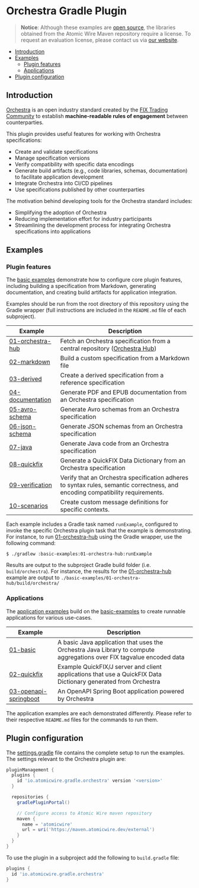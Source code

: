# Orchestra Gradle Plugin

> **Notice**: Although these examples are [open source](LICENSE), the libraries obtained from the Atomic Wire Maven repository require a license. To request an evaluation license, please contact us via [our website](https://www.atomicwire.io/).

<!-- TOC -->
* [Introduction](#introduction)
* [Examples](#examples)
  * [Plugin features](#plugin-features)
  * [Applications](#applications)
* [Plugin configuration](#plugin-configuration)
<!-- TOC -->

## Introduction

[Orchestra](https://www.fixtrading.org/standards/fix-orchestra-online/) is an open industry standard created by the [FIX Trading Community](https://www.fixtrading.org) to establish **machine-readable rules of engagement** between counterparties.

This plugin provides useful features for working with Orchestra specifications:
* Create and validate specifications
* Manage specification versions
* Verify compatibility with specific data encodings
* Generate build artifacts (e.g., code libraries, schemas, documentation) to facilitate application development
* Integrate Orchestra into CI/CD pipelines
* Use specifications published by other counterparties

The motivation behind developing tools for the Orchestra standard includes:
* Simplifying the adoption of Orchestra
* Reducing implementation effort for industry participants
* Streamlining the development process for integrating Orchestra specifications into applications

## Examples 

### Plugin features

The [basic examples](./basic-examples) demonstrate how to configure core plugin features, including building a specification from Markdown, generating documentation, and creating build artifacts for application integration.

Examples should be run from the root directory of this repository using the Gradle wrapper (full instructions are included in the `README.md` file of each subproject).

| Example                                               | Description                                                                                                                    |
|-------------------------------------------------------|--------------------------------------------------------------------------------------------------------------------------------|
| [01-orchestra-hub](./basic-examples/01-orchestra-hub) | Fetch an Orchestra specification from a central repository ([Orchestra Hub](https://orchestrahub.org))                         |
| [02-markdown](./basic-examples/02-markdown)           | Build a custom specification from a Markdown file                                                                              |
| [03-derived](./basic-examples/03-derived)             | Create a derived specification from a reference specification                                                                  |
| [04-documentation](./basic-examples/04-documentation) | Generate PDF and EPUB documentation from an Orchestra specification                                                            |
| [05-avro-schema](./basic-examples/05-avro-schema)     | Generate Avro schemas from an Orchestra specification                                                                          |
| [06-json-schema](./basic-examples/06-json-schema)     | Generate JSON schemas from an Orchestra specification                                                                          |
| [07-java](./basic-examples/07-java)                   | Generate Java code from an Orchestra specification                                                                             |
| [08-quickfix](./basic-examples/08-quickfix)           | Generate a QuickFIX Data Dictionary from an Orchestra specification                                                            |
| [09-verification](./basic-examples/09-verification)   | Verify that an Orchestra specification adheres to syntax rules, semantic correctness, and encoding compatibility requirements. |
| [10-scenarios](./basic-examples/10-scenarios)         | Create custom message definitions for specific contexts.                                                                       |

Each example includes a Gradle task named `runExample`, configured to invoke the specific Orchestra plugin task that the example is demonstrating. For instance, to run [01-orchestra-hub](./basic-examples/01-orchestra-hub) using the Gradle wrapper, use the following command:

```shell
$ ./gradlew :basic-examples:01-orchestra-hub:runExample
```

Results are output to the subproject Gradle build folder (i.e. `build/orchestra`). For instance, the results for the [01-orchestra-hub](./basic-examples/01-orchestra-hub) example are output to `./basic-examples/01-orchestra-hub/build/orchestra/`

### Applications

The [application examples](./app-examples) build on the [basic-examples](./basic-examples) to create runnable applications for various use-cases.

| Example                                                       | Description                                                                                                          |
|---------------------------------------------------------------|----------------------------------------------------------------------------------------------------------------------|
| [01-basic](./app-examples/01-basic)                           | A basic Java application that uses the Orchestra Java Library to compute aggregations over FIX tagvalue encoded data |
| [02-quickfix](./app-examples/02-quickfix)                     | Example QuickFIX/J server and client applications that use a QuickFIX Data Dictionary generated from Orchestra       |
| [03-openapi-springboot](./app-examples/03-openapi-springboot) | An OpenAPI Spring Boot application powered by Orchestra                                                              |

The application examples are each demonstrated differently. Please refer to their respective `README.md` files for the commands to run them.

## Plugin configuration

The [settings.gradle](./settings.gradle) file contains the complete setup to run the examples. The settings relevant to the Orchestra plugin are:

```groovy
pluginManagement {
  plugins {
    id 'io.atomicwire.gradle.orchestra' version '<version>'
  }

  repositories {
    gradlePluginPortal()

    // Configure access to Atomic Wire maven repository
    maven {
      name = 'atomicwire'
      url = uri('https://maven.atomicwire.dev/external')
    }
  }
}

```

To use the plugin in a subproject add the following to `build.gradle` file:

```groovy
plugins {
  id 'io.atomicwire.gradle.orchestra'
}
```
